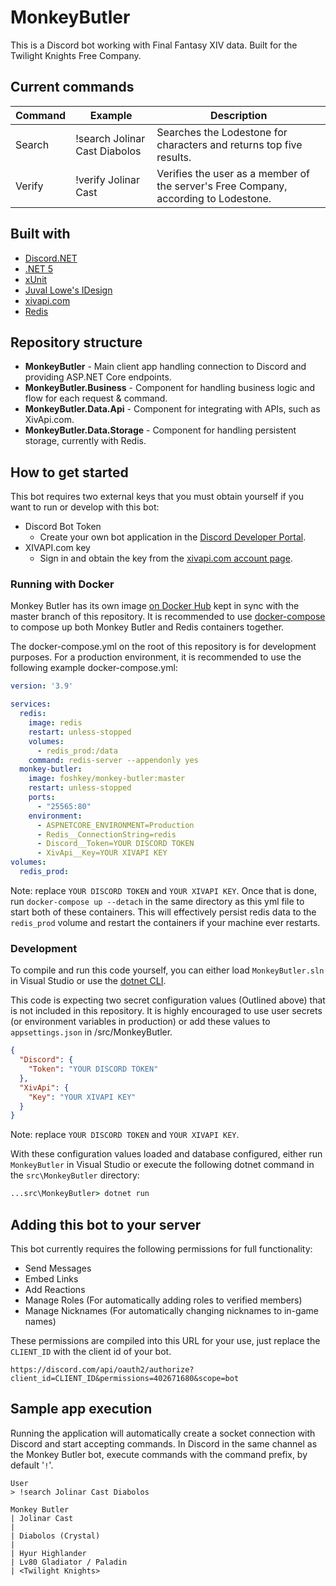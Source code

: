 # MonkeyButler

This is a Discord bot working with Final Fantasy XIV data. Built for the Twilight Knights Free Company.

## Current commands

| Command | Example | Description |
| - | - | - |
| Search | !search Jolinar Cast Diabolos | Searches the Lodestone for characters and returns top five results. |
| Verify | !verify Jolinar Cast | Verifies the user as a member of the server's Free Company, according to Lodestone. |

## Built with

* [Discord.NET](https://docs.stillu.cc/index.html)
* [.NET 5](https://dotnet.microsoft.com/)
* [xUnit](https://xunit.net/)
* [Juval Lowe's IDesign](http://www.idesign.net/)
* [xivapi.com](http://xivapi.com)
* [Redis](https://redis.io/)

## Repository structure

* **MonkeyButler** - Main client app handling connection to Discord and providing ASP.NET Core endpoints.
* **MonkeyButler.Business** - Component for handling business logic and flow for each request & command.
* **MonkeyButler.Data.Api** - Component for integrating with APIs, such as XivApi.com.
* **MonkeyButler.Data.Storage** - Component for handling persistent storage, currently with Redis.

## How to get started

This bot requires two external keys that you must obtain yourself if you want to run or develop with this bot:

- Discord Bot Token
  - Create your own bot application in the [Discord Developer Portal](https://discord.com/developers/applications).
- XIVAPI.com key
  - Sign in and obtain the key from the [xivapi.com account page](https://xivapi.com/account).

### Running with Docker

Monkey Butler has its own image [on Docker Hub](https://hub.docker.com/repository/docker/foshkey/monkey-butler) kept in sync with the master branch of this repository. It is recommended to use [docker-compose](https://docs.docker.com/compose/) to compose up both Monkey Butler and Redis containers together.

The docker-compose.yml on the root of this repository is for development purposes. For a production environment, it is recommended to use the following example docker-compose.yml:

```yml
version: '3.9'

services:
  redis:
    image: redis
    restart: unless-stopped
    volumes:
      - redis_prod:/data
    command: redis-server --appendonly yes
  monkey-butler:
    image: foshkey/monkey-butler:master
    restart: unless-stopped
    ports:
      - "25565:80"
    environment:
      - ASPNETCORE_ENVIRONMENT=Production
      - Redis__ConnectionString=redis
      - Discord__Token=YOUR DISCORD TOKEN
      - XivApi__Key=YOUR XIVAPI KEY
volumes:
  redis_prod:
```

Note: replace `YOUR DISCORD TOKEN` and `YOUR XIVAPI KEY`. Once that is done, run `docker-compose up --detach` in the same directory as this yml file to start both of these containers. This will effectively persist redis data to the `redis_prod` volume and restart the containers if your machine ever restarts.

### Development

To compile and run this code yourself, you can either load `MonkeyButler.sln` in Visual Studio or use the [dotnet CLI](https://docs.microsoft.com/en-us/dotnet/core/tools/).

This code is expecting two secret configuration values (Outlined above) that is not included in this repository. It is highly encouraged to use user secrets (or environment variables in production) or add these values to `appsettings.json` in /src/MonkeyButler.

```json
{
  "Discord": {
    "Token": "YOUR DISCORD TOKEN"
  },
  "XivApi": {
    "Key": "YOUR XIVAPI KEY"
  }
}
```

Note: replace `YOUR DISCORD TOKEN` and `YOUR XIVAPI KEY`.

With these configuration values loaded and database configured, either run `MonkeyButler` in Visual Studio or execute the following dotnet command in the `src\MonkeyButler` directory:

```cmd
...src\MonkeyButler> dotnet run
```

## Adding this bot to your server

This bot currently requires the following permissions for full functionality:
* Send Messages
* Embed Links
* Add Reactions
* Manage Roles (For automatically adding roles to verified members)
* Manage Nicknames (For automatically changing nicknames to in-game names)

These permissions are compiled into this URL for your use, just replace the `CLIENT_ID` with the client id of your bot.

```
https://discord.com/api/oauth2/authorize?client_id=CLIENT_ID&permissions=402671680&scope=bot
```

## Sample app execution

Running the application will automatically create a socket connection with Discord and start accepting commands. In Discord in the same channel as the Monkey Butler bot, execute commands with the command prefix, by default '`!`'.

```
User
> !search Jolinar Cast Diabolos

Monkey Butler
| Jolinar Cast
|
| Diabolos (Crystal)
| 
| Hyur Highlander
| Lv80 Gladiator / Paladin
| <Twilight Knights>
```
